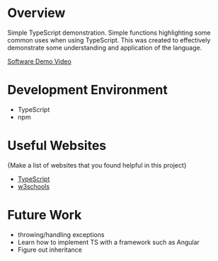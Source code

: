 # Overview

Simple TypeScript demonstration. Simple functions highlighting some common uses when using TypeScript. This was created to effectively demonstrate some understanding and application of the language.

[Software Demo Video](http://youtube.link.goes.here)

# Development Environment

- TypeScript
- npm

# Useful Websites

{Make a list of websites that you found helpful in this project}

- [TypeScript](https://www.typescriptlang.org/docs/)
- [w3schools](https://www.w3schools.com/typescript/typescript_intro.php)

# Future Work

- throwing/handling exceptions
- Learn how to implement TS with a framework such as Angular
- Figure out inheritance 